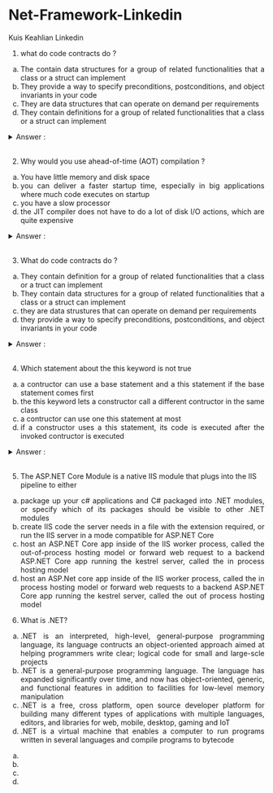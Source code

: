 # Net-Framework-Linkedin
Kuis Keahlian Linkedin

1. what do code contracts do ?
<ol type="a" align="justify">
<li> The contain data structures for a group of related functionalities that a class or a struct can implement</li>
<li> They provide a way to specify preconditions, postconditions, and object invariants in your code</li>
<li> They are data structures that can operate on demand per requirements</li>
<li> They contain definitions for a group of related functionalities that a class or a struct can implement</li></ol>

<details>
<summary markdown="span">Answer :</summary>
<p align="justify"> b. They provide a way to specify preconditions, postconditions, and object invariants in your code </p>
</details>
</br>

2. Why would you use ahead-of-time (AOT) compilation ?
<ol type="a" align="justify">
  <li> You have little memory and disk space</li>
<li> you can deliver a faster startup time, especially in big applications where much code executes on startup</li>
  <li> you have a slow processor</li>
  <li> the JIT compiler does not have to do a lot of disk I/O actions, which are quite expensive</li></ol>

<details>
<summary markdown="span">Answer :</summary>
<p align="justify"> b. you can deliver a faster startup time, especially in big applications where much code executes on startup </p>
</details>
</br>

3. What do code contracts do ?
<ol type="a" align="justify">
<li> They contain definition for a group of related functionalities that a class or a truct can implement</li>
<li>They contain data structures for a group of related functionalities that a class or a struct can implement</li>
  <li>  they are data strustures that can operate on demand per requirements</li>
<li>  they provide a way to specify preconditions, postconditions, and object invariants in your code</li></ol>
  
<details>
<summary markdown="span">Answer :</summary>
<p align="justify"> d. they provide a way to specify preconditions, postconditions, and object invariants in your code</p>
</details>
</br>
  
4. Which statement about the this keyword is not true 
  <ol type="a" align="justify">
<li>a contructor can use a base statement and a this statement if the base statement comes first</li>
  <li>the this keyword lets a constructor call a different contructor in the same class</li>
  <li>  a contructor can use one this statement at most</li>
<li> if a constructor uses a this statement, its code is executed after the invoked contructor is executed</li></ol>

<details>
<summary markdown="span">Answer :</summary>
<p align="justify"> a. a contructor can use a base statement and a this statement if the base statement comes first</p>
</details>
</br>

5. The ASP.NET Core Module is a native IIS module that plugs into the IIS pipeline to either
<ol type="a" align="justify">
<li>package up your c# applications and C# packaged into .NET modules, or specify which of its packages should be visible to other .NET modules</li>
<li>create IIS code the server needs in a file with the extension required, or run the IIS server in a mode compatible for ASP.NET Core</li>
<li>host an ASP.NET Core app inside of the IIS worker process, called the out-of-process hosting model or forward web request to a backend ASP.NET Core app running the kestrel server, called the in process hosting model</li>
<li>  host an ASP.Net core app inside of the IIS worker process, called the in process hosting model or forward web requests to a backend ASP.NET Core app running the kestrel server, called the out of process hosting model</li></ol>

6. What is .NET?
<ol type="a" align="justify">
<li>.NET is an interpreted, high-level, general-purpose programming language, its language contructs an object-oriented approach aimed at helping programmers write clear; logical code for small and large-scle projects</li>
<li>.NET is a general-purpose programming language. The language has expanded significantly over time, and now has object-oriented, generic, and functional features in addition to facilities for low-level memory manipulation</li>
<li>.NET is a free, cross platform, open source developer platform for building many different types of applications with multiple languages, editors, and libraries for web, mobile, desktop, gaming and IoT</li>
<li>.NET is a virtual machine that enables a computer to run programs written in several languages and compile programs to bytecode</li> </ol>
  
  
  <ol type="a" align="justify">
<li>
<li>
<li>  
<li>
  
  

